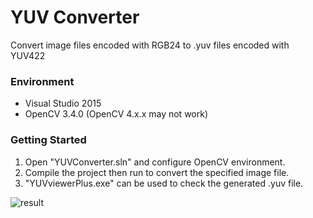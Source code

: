 # YUV Converter
Convert image files encoded with RGB24 to .yuv files encoded with YUV422
### Environment

- Visual Studio 2015
- OpenCV 3.4.0 (OpenCV 4.x.x may not work)


### Getting Started

1. Open "YUVConverter.sln" and configure OpenCV environment.
3. Compile the project then run to convert the specified image file.
3. "YUVviewerPlus.exe" can be used to check the generated .yuv file.

![result](https://github.com/Nebula4869/YUV-Converter/blob/master/result.png)